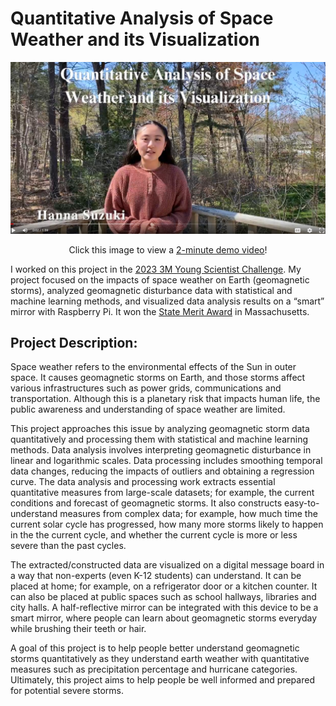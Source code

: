 # Quantitative Analysis of Space Weather and its Visualization

<p align="center">
  <a href="https://drive.google.com/file/d/12JZDe1e7Wq1g3EZ_A8PtzRt4vMEqkEB3/view"><img src="images/demo-preview.jpg" width="750"></a>
</p>
<p align="center">
  Click this image to view a <a href="https://drive.google.com/file/d/12JZDe1e7Wq1g3EZ_A8PtzRt4vMEqkEB3/view">2-minute demo video</a>!
</p>

I worked on this project in the [2023 3M Young Scientist Challenge](https://youngscientistlab.com/). My project focused on the impacts of space weather on Earth (geomagnetic storms), analyzed geomagnetic disturbance data with statistical and machine learning methods, and visualized data analysis results on a “smart” mirror with Raspberry Pi. It won the [State Merit Award](https://youngscientistlab.com/annual-challenge/finalists-mentors-judges/state-merit-winners?years=2023) in Massachusetts. 


## Project Description:

Space weather refers to the environmental effects of the Sun in outer space. It causes geomagnetic storms on Earth, and those storms affect various infrastructures such as power grids, communications and transportation. Although this is a planetary risk that impacts human life, the public awareness and understanding of space weather are limited.

This project approaches this issue by analyzing geomagnetic storm data quantitatively and processing them with statistical and machine learning methods. Data analysis involves interpreting geomagnetic disturbance in linear and logarithmic scales. Data processing includes smoothing temporal data changes, reducing the impacts of outliers and obtaining a regression curve. The data analysis and processing work extracts essential quantitative measures from large-scale datasets; for example, the current conditions and forecast of geomagnetic storms. It also constructs easy-to-understand measures from complex data; for example, how much time the current solar cycle has progressed, how many more storms likely to happen in the the current cycle, and whether the current cycle is more or less severe than the past cycles.
 
The extracted/constructed data are visualized on a digital message board in a way that non-experts (even K-12 students) can understand. It can be placed at home; for example, on a refrigerator door or a kitchen counter. It can also be placed at public spaces such as school hallways, libraries and city halls. A half-reflective mirror can be integrated with this device to be a smart mirror, where people can learn about geomagnetic storms everyday while brushing their teeth or hair.

A goal of this project is to help people better understand geomagnetic storms quantitatively as they understand earth weather with quantitative measures such as precipitation percentage and hurricane categories. Ultimately, this project aims to help people be well informed and prepared for potential severe storms. 






